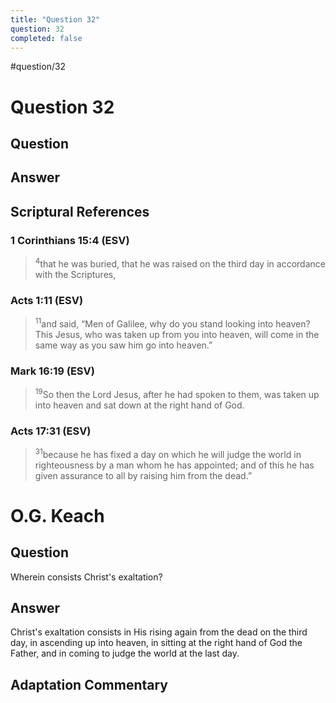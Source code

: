 ```yaml
---
title: "Question 32"
question: 32
completed: false
---
```

#question/32
# Question 32

## Question


## Answer


## Scriptural References
### 1 Corinthians 15:4 (ESV)
> <sup>4</sup>that he was buried, that he was raised on the third day in accordance with the Scriptures,

### Acts 1:11 (ESV)
> <sup>11</sup>and said, “Men of Galilee, why do you stand looking into heaven? This Jesus, who was taken up from you into heaven, will come in the same way as you saw him go into heaven.”

### Mark 16:19 (ESV)
> <sup>19</sup>So then the Lord Jesus, after he had spoken to them, was taken up into heaven and sat down at the right hand of God.

### Acts 17:31 (ESV)
> <sup>31</sup>because he has fixed a day on which he will judge the world in righteousness by a man whom he has appointed; and of this he has given assurance to all by raising him from the dead.”

# O.G. Keach
## Question
Wherein consists Christ's exaltation?

## Answer
Christ's exaltation consists in His rising again from the dead on the third day, in ascending up into heaven, in sitting at the right hand of God the Father, and in coming to judge the world at the last day.

## Adaptation Commentary
